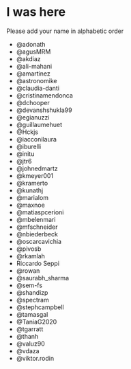 # I was here

Please add your name in alphabetic order


* @adonath
* @agusMRM
* @akdiaz
* @ali-mahani 
* @amartinez
* @astronomike
* @claudia-danti
* @cristinamendonca
* @dchooper
* @devanshshukla99
* @egianuzzi
* @guillaumehuet
* @Hckjs
* @iacconilaura
* @iburelli
* @initu
* @jtr6
* @johnedmartz
* @kmeyer001
* @kramerto
* @kunathj
* @marialom
* @maxnoe
* @matiaspcerioni
* @mbelenmari
* @mfschneider
* @nbiederbeck
* @oscarcavichia
* @pivosb
* @rkamlah 
* Riccardo Seppi
* @rowan
* @saurabh_sharma
* @sem-fs
* @shandizp
* @spectram
* @stephcampbell 
* @tamasgal
* @TaniaG2020
* @tgarratt
* @thanh
* @valuz90
* @vdaza
* @viktor.rodin
